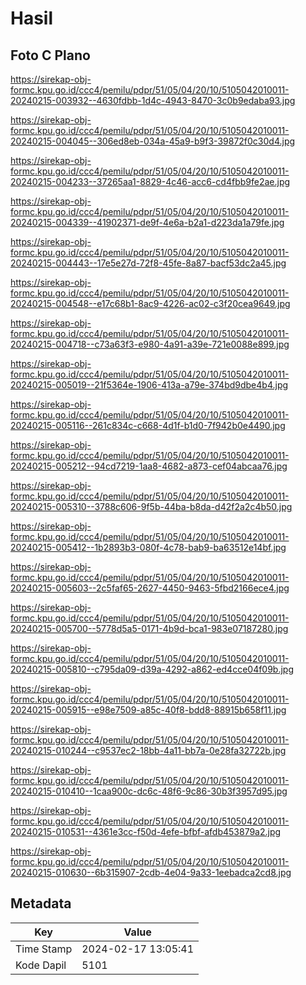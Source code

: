 # Hasil

## Foto C Plano

https://sirekap-obj-formc.kpu.go.id/ccc4/pemilu/pdpr/51/05/04/20/10/5105042010011-20240215-003932--4630fdbb-1d4c-4943-8470-3c0b9edaba93.jpg

https://sirekap-obj-formc.kpu.go.id/ccc4/pemilu/pdpr/51/05/04/20/10/5105042010011-20240215-004045--306ed8eb-034a-45a9-b9f3-39872f0c30d4.jpg

https://sirekap-obj-formc.kpu.go.id/ccc4/pemilu/pdpr/51/05/04/20/10/5105042010011-20240215-004233--37265aa1-8829-4c46-acc6-cd4fbb9fe2ae.jpg

https://sirekap-obj-formc.kpu.go.id/ccc4/pemilu/pdpr/51/05/04/20/10/5105042010011-20240215-004339--41902371-de9f-4e6a-b2a1-d223da1a79fe.jpg

https://sirekap-obj-formc.kpu.go.id/ccc4/pemilu/pdpr/51/05/04/20/10/5105042010011-20240215-004443--17e5e27d-72f8-45fe-8a87-bacf53dc2a45.jpg

https://sirekap-obj-formc.kpu.go.id/ccc4/pemilu/pdpr/51/05/04/20/10/5105042010011-20240215-004548--e17c68b1-8ac9-4226-ac02-c3f20cea9649.jpg

https://sirekap-obj-formc.kpu.go.id/ccc4/pemilu/pdpr/51/05/04/20/10/5105042010011-20240215-004718--c73a63f3-e980-4a91-a39e-721e0088e899.jpg

https://sirekap-obj-formc.kpu.go.id/ccc4/pemilu/pdpr/51/05/04/20/10/5105042010011-20240215-005019--21f5364e-1906-413a-a79e-374bd9dbe4b4.jpg

https://sirekap-obj-formc.kpu.go.id/ccc4/pemilu/pdpr/51/05/04/20/10/5105042010011-20240215-005116--261c834c-c668-4d1f-b1d0-7f942b0e4490.jpg

https://sirekap-obj-formc.kpu.go.id/ccc4/pemilu/pdpr/51/05/04/20/10/5105042010011-20240215-005212--94cd7219-1aa8-4682-a873-cef04abcaa76.jpg

https://sirekap-obj-formc.kpu.go.id/ccc4/pemilu/pdpr/51/05/04/20/10/5105042010011-20240215-005310--3788c606-9f5b-44ba-b8da-d42f2a2c4b50.jpg

https://sirekap-obj-formc.kpu.go.id/ccc4/pemilu/pdpr/51/05/04/20/10/5105042010011-20240215-005412--1b2893b3-080f-4c78-bab9-ba63512e14bf.jpg

https://sirekap-obj-formc.kpu.go.id/ccc4/pemilu/pdpr/51/05/04/20/10/5105042010011-20240215-005603--2c5faf65-2627-4450-9463-5fbd2166ece4.jpg

https://sirekap-obj-formc.kpu.go.id/ccc4/pemilu/pdpr/51/05/04/20/10/5105042010011-20240215-005700--5778d5a5-0171-4b9d-bca1-983e07187280.jpg

https://sirekap-obj-formc.kpu.go.id/ccc4/pemilu/pdpr/51/05/04/20/10/5105042010011-20240215-005810--c795da09-d39a-4292-a862-ed4cce04f09b.jpg

https://sirekap-obj-formc.kpu.go.id/ccc4/pemilu/pdpr/51/05/04/20/10/5105042010011-20240215-005915--e98e7509-a85c-40f8-bdd8-88915b658f11.jpg

https://sirekap-obj-formc.kpu.go.id/ccc4/pemilu/pdpr/51/05/04/20/10/5105042010011-20240215-010244--c9537ec2-18bb-4a11-bb7a-0e28fa32722b.jpg

https://sirekap-obj-formc.kpu.go.id/ccc4/pemilu/pdpr/51/05/04/20/10/5105042010011-20240215-010410--1caa900c-dc6c-48f6-9c86-30b3f3957d95.jpg

https://sirekap-obj-formc.kpu.go.id/ccc4/pemilu/pdpr/51/05/04/20/10/5105042010011-20240215-010531--4361e3cc-f50d-4efe-bfbf-afdb453879a2.jpg

https://sirekap-obj-formc.kpu.go.id/ccc4/pemilu/pdpr/51/05/04/20/10/5105042010011-20240215-010630--6b315907-2cdb-4e04-9a33-1eebadca2cd8.jpg


## Metadata

| Key        | Value               |
| ---------- | ------------------- |
| Time Stamp | 2024-02-17 13:05:41 |
| Kode Dapil | 5101                |



